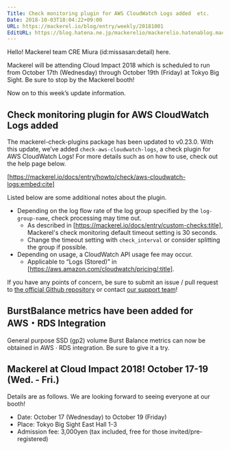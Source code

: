 ```yaml
---
Title: Check monitoring plugin for AWS CloudWatch Logs added  etc.
Date: 2018-10-03T18:04:22+09:00
URL: https://mackerel.io/blog/entry/weekly/20181001
EditURL: https://blog.hatena.ne.jp/mackerelio/mackerelio.hatenablog.mackerel.io/atom/entry/10257846132644623714
---
```


Hello! Mackerel team CRE Miura (id:missasan:detail) here.

Mackerel will be attending Cloud Impact 2018 which is scheduled to run from October 17th (Wednesday) through October 19th (Friday) at Tokyo Big Sight. Be sure to stop by the Mackerel booth!

Now on to this week’s update information.

## Check monitoring plugin for AWS CloudWatch Logs added

The mackerel-check-plugins package has been updated to v0.23.0. With this update, we’ve added `check-aws-cloudwatch-logs`,  a check plugin for AWS CloudWatch Logs! For more details such as on how to use, check out the help page below.

[https://mackerel.io/docs/entry/howto/check/aws-cloudwatch-logs:embed:cite]

Listed below are some additional notes about the plugin.

- Depending on the log flow rate of the log group specified by the `log-group-name`, check processing may time out.
    - As described in [https://mackerel.io/docs/entry/custom-checks:title], Mackerel's check monitoring default timeout setting is 30 seconds.
    - Change the timeout setting with `check_interval` or consider splitting the group if possible.
- Depending on usage, a CloudWatch API usage fee may occur.
    - Applicable to “Logs (Stored)” in [https://aws.amazon.com/cloudwatch/pricing/:title].

If you have any points of concern, be sure to submit an issue / pull request to [the official Github repository](https://github.com/mackerelio/go-check-plugins) or contact [our support team](mailto:support@mackerel.io)!

## BurstBalance metrics have been added for AWS・RDS Integration
General purpose SSD (gp2) volume Burst Balance metrics can now be obtained in AWS · RDS integration. Be sure to give it a try.

## Mackerel at Cloud Impact 2018! October 17-19 (Wed. - Fri.)
Details are as follows. We are looking forward to seeing everyone at our booth!

- Date: October 17 (Wednesday) to October 19 (Friday)
- Place: Tokyo Big Sight East Hall 1-3
- Admission fee: 3,000yen (tax included, free for those invited/pre-registered)
